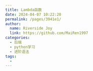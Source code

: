 ```yaml
---
title: Lambda函数
date: 2024-04-07 10:22:20
permalink: /pages/3941e1/
author:
  name: Riverside Joy
  link: https://github.com/MaiRen1997
categories:
  - 后端
  - python学习
  - 进阶语法
tags:
  - 
---
```

